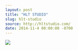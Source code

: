 ```yaml
---
layout: post
title: "HLT STUDIO"
slug: hlt-studio
source: http://hltstudio.com/
date: 2014-11-4 00:00:00 -0700
---
```


<img src="{{ site.url }}/assets/img/screenshots/hlt-studio.jpg">
